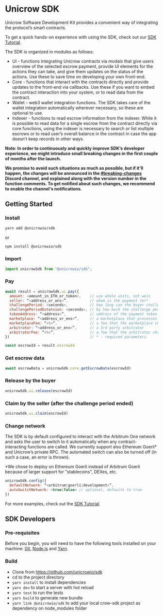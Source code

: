 # Unicrow SDK

Unicrow Software Development Kit provides a convenient way of integrating the protocol’s smart contracts.

To get a quick hands-on experience with using the SDK, check out our [SDK Tutorial](https://github.com/unicrowio/sdk-tutorial).

The SDK is organized in modules as follows:

- UI - functions integrating Unicrow contracts via modals that give users overview of the selected escrow payment, provide UI elements for the actions they can take, and give them updates on the status of the actions. Use these to save time on developing your own front-end.
- Core - functions that interact with the contracts directly and provide updates to the front-end via callbacks. Use these if you want to embed the contract interaction into your system, or to read data from the contract.
- Wallet - web3 wallet integration functions. The SDK takes care of the wallet integration automatically wherever necessary, so these are optional to use.
- Indexer - functions to read escrow information from the indexer. While it is possible to read data for a single escrow from the contract directly via core functions, using the indexer is necessary to search or list multiple escrows or to read user’s overall balance in the contract in case the app doesn’t keep records in other ways.

**Note: In order to continuously and quickly improve SDK’s developer experience, we might introduce small breaking changes in the first couple of months after the launch.**

**We promise to avoid such situations as much as possible, but if it'll happen, the changes will be announced in the [#breaking-changes](https://discord.gg/6vnHwuKmwS) Discord channel, and explained along with the version number in the function comments. To get notified about such changes, we recommend to enable the channel's notifications.**

## Getting Started

### Install

```bash
yarn add @unicrowio/sdk
```

or

```bash
npm install @unicrowio/sdk
```

### Import

```js
import unicrowSdk from "@unicrowio/sdk";
```

### Pay

```js
await result = unicrowSdk.ui.pay({
  amount: <amount_in_ETH_or_token>,    // use whole units, not weis
  seller: “<address_or_ens>”,          // whom is the payment for*
  challengePeriod: <seconds>,          // how long can the buyer challenge*
  challengePeriodExtension: <seconds>, // by how much the challenge period will be extended after a challenge
  tokenAddress: “<address>”,           // address of the payment token (null for ETH)
  marketplace: “<address_or_ens>”,     // a marketplace that processes the payment
  marketplaceFee: “<%>”,               // a fee that the marketplace charges
  arbitrator: “<address_or_ens>”,      // a 3rd party arbitrator
  arbitratorFee: “<%>”,                // a fee that the arbitrator charges
})                                     // * - required parameters

const escrowId = result.escrowId
```

### Get escrow data

```js
await escrowData = unicrowSdk.core.getEscrowData(escrowId)
```

### Release by the buyer

```js
unicrowSdk.ui.release(escrowId)
```

### Claim by the seller (after the challenge period ended)

```js
unicrowSdk.ui.claim(escrowId)
```

### Change network

The SDK is by default configured to interact with the Arbitrum One network and asks the user to switch to it automatically when any contract-interacting functions are called. We currently support also Ethereum Goerli* and Unicrow’s private RPC. The automated switch can also be turned off (in such a case, an error is thrown).

\*We chose to deploy on Ethereum Goerli instead of Arbitrum Goerli because of larger support for "stablecoins", DEXes, etc.

```js
unicrowSdk.config({
  defaultNetwork: “<arbitrum|goerli|development>”,
  autoSwitchNetwork: <true|false> // optional, defaults to true
})
```

For more examples, check out the [SDK Tutorial](https://github.com/unicrowio/sdk-tutorial).

## SDK Developers

### Pre-requisites

Before you begin, you will need to have the following tools installed on your machine: [Git](https://git-scm.com), [Node.js](https://nodejs.org/en/) and [Yarn](https://yarnpkg.com/).

### Build

- Clone from https://github.com/unicrowio/sdk
- cd to the project directory
- `yarn install` to install dependencies
- `yarn dev` to start a server with hot reload
- `yarn test` to run the tests
- `yarn build` to generate new bundle
- `yarn link @unicrowio/sdk` to add your local crow-sdk project as dependency on node_modules folder
